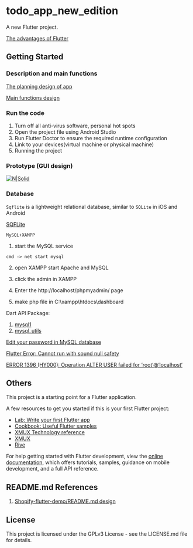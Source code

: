 # todo_app_new_edition

A new Flutter project.  

[The advantages of Flutter](https://www.zhihu.com/question/485739670/answer/2950106277)  

## Getting Started

### Description and main functions  

[The planning design of app](https://github.com/cn666278/task-todo-new-edition/blob/main/FYP_Final.edited.docx)  

[Main functions design](https://github.com/cn666278/task-todo-new-edition/blob/main/Flutter%20Project%20Note.docx)  

### Run the code
1. Turn off all anti-virus software, personal hot spots
2. Open the project file using Android Studio
3. Run Flutter Doctor to ensure the required runtime configuration
4. Link to your devices(virtual machine or physical machine)
5. Running the project   

### Prototype (GUI design)
[![N|Solid](https://img.shields.io/badge/Figma-F24E1E?style=for-the-badge&logo=figma&logoColor=white)](https://www.figma.com/proto/uJzJKBsqYq6PJWWApKvH8D/Task-todo-app?node-id=204%3A1086&scaling=scale-down&page-id=0%3A1&starting-point-node-id=204%3A1086&show-proto-sidebar=1)  

### Database
`Sqflite` is a lightweight relational database, similar to `SQLite` in iOS and Android  

[SQFLite](https://www.jianshu.com/p/e1a0fb3d202a)

`MySQL+XAMPP`
1. start the MySQL service  
```
cmd -> net start mysql 
```
2. open XAMPP start Apache and MySQL

3. click the admin in XAMPP

4. Enter the http://localhost/phpmyadmin/ page  
5. make php file in C:\xampp\htdocs\dashboard  
  
  
Dart API Package:  
1. [mysql1](https://pub.flutter-io.cn/packages/mysql1)  
2. [mysql_utils](https://pub.flutter-io.cn/packages/mysql_utils)  
  
[Edit your password in MySQL database](https://blog.csdn.net/qq_52487066/article/details/127009665)  

[Flutter Error: Cannot run with sound null safety](https://zhuanlan.zhihu.com/p/405838959)  

[ERROR 1396 (HY000): Operation ALTER USER failed for ‘root‘@‘localhost‘](https://blog.csdn.net/q258523454/article/details/84555847)  


## Others
This project is a starting point for a Flutter application.

A few resources to get you started if this is your first Flutter project:

- [Lab: Write your first Flutter app](https://docs.flutter.dev/get-started/codelab)
- [Cookbook: Useful Flutter samples](https://docs.flutter.dev/cookbook)
- [XMUX Technology reference](https://docs.xmux.xdea.io/developer/architecture/)  
- [XMUX](https://github.com/XMUMY/XMUX)  
- [Rive](https://www.rive.app/)  

For help getting started with Flutter development, view the
[online documentation](https://docs.flutter.dev/), which offers tutorials,
samples, guidance on mobile development, and a full API reference.

## README.md References
1. [Shopify-flutter-demo/README.md design](https://github.com/mehulmk/Shopify-flutter-demo/tree/main)

## License
This project is licensed under the GPLv3 License - see the LICENSE.md file for details.
